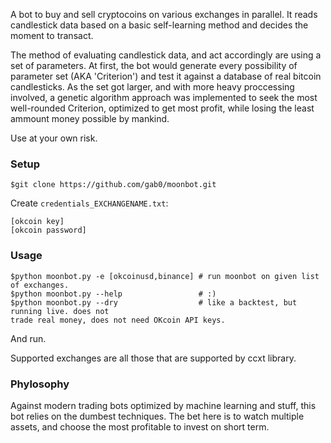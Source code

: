 A bot to buy and sell cryptocoins on various exchanges in parallel.
It reads candlestick data based on a basic self-learning method and decides the
moment to transact.

The method of evaluating candlestick data, and act accordingly are using a set of parameters.
At first, the bot would generate every possibility of parameter set (AKA 'Criterion') and test
it against a database of real bitcoin candlesticks. As the set got larger, and with more heavy proccessing involved,
a genetic algorithm approach was implemented to seek the most well-rounded Criterion, optimized to get most profit, while
losing the least ammount money possible by mankind.

Use at your own risk.

### Setup
```
$git clone https://github.com/gab0/moonbot.git
```

Create `credentials_EXCHANGENAME.txt`:
```
[okcoin key]
[okcoin password]
```

### Usage
```
$python moonbot.py -e [okcoinusd,binance] # run moonbot on given list of exchanges.
$python moonbot.py --help                 # :)
$python moonbot.py --dry                  # like a backtest, but running live. does not
trade real money, does not need OKcoin API keys. 
```
And run.

Supported exchanges are all those that are supported by ccxt library.

### Phylosophy
Against modern trading bots optimized by machine learning and stuff, this bot relies on the dumbest techniques.
The bet here is to watch multiple assets, and choose the most profitable to invest on short term. 
